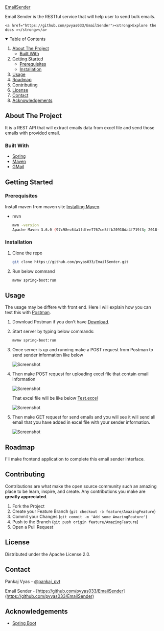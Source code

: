 <!--
*** Thanks for checking out the Email Sender. If you have a suggestion
*** that would make this better, please fork the repo and create a pull request
*** or simply open an issue with the tag "enhancement".
*** Thanks again! Now go create something AMAZING! :D
-->


<p>
  <a href="https://github.com/pvyas033/EmailSender">
    <h3="center">EmailSender</h3>
  </a>

  <p>
    Email Sender is the RESTful service that will help user to send bulk emails.
  </p>	
    
    <a href="https://github.com/pvyas033/EmailSender"><strong>Explore the docs »</strong></a>



<!-- TABLE OF CONTENTS -->
<details open="open">
  <summary>Table of Contents</summary>
  <ol>
    <li>
      <a href="#about-the-project">About The Project</a>
      <ul>
        <li><a href="#built-with">Built With</a></li>
      </ul>
    </li>
    <li>
      <a href="#getting-started">Getting Started</a>
      <ul>
        <li><a href="#prerequisites">Prerequisites</a></li>
        <li><a href="#installation">Installation</a></li>
      </ul>
    </li>
    <li><a href="#usage">Usage</a></li>
    <li><a href="#roadmap">Roadmap</a></li>
    <li><a href="#contributing">Contributing</a></li>
    <li><a href="#license">License</a></li>
    <li><a href="#contact">Contact</a></li>
    <li><a href="#acknowledgements">Acknowledgements</a></li>
  </ol>
</details>



<!-- ABOUT THE PROJECT -->
## About The Project

It is a REST API that will extract emails data from excel file and send those emails with provided email.


### Built With

* [Spring](https://spring.io/)
* [Maven](https://maven.apache.org/)
* [GMail](https://developers.google.com/gmail/api)

<!-- GETTING STARTED -->
## Getting Started

### Prerequisites

Install maven from maven site [Installing Maven](https://maven.apache.org/install.html)
* mvn
  ```sh
  mvn -version
  Apache Maven 3.6.0 (97c98ec64a1fdfee7767ce5ffb20918da4f719f3; 2018-10-25T00:11:47+05:30)
  ```

### Installation

1. Clone the repo
   ```sh
   git clone https://github.com/pvyas033/EmailSender.git
   ```
2. Run below command
   ```sh
   mvnw spring-boot:run
   ```


<!-- USAGE EXAMPLES -->
## Usage

The usage may be differe with front end. Here I will explain how you can test this with [Postman](https://www.postman.com/downloads/).

1. Download Postman if you don't have [Download](https://www.postman.com/downloads/).
2. Start server by typing below commands:
   ```sh
   mvnw spring-boot:run
   ```
2. Once server is up and running make a POST request from Postman to send sender information like below
   
   ![Screenshot](/screenshots/Request_To_Add_Sender.PNG)

3. Then make POST request for uploading excel file that contain email information

   ![Screenshot](/screenshots/Request_To_Upload_Excel_File.PNG)
   
   
   That excel file will be like below [Test.excel](https://github.com/pvyas033/EmailSender/blob/master/test/test.xlsx)
   
   ![Screenshot](/screenshots/Test_Excel_File.PNG)
   
5. Then make GET request for send emails and you will see it will send all email that you have added in excel file with your sender information.
   
   ![Screenshot](/screenshots/Request_To_Send_Emails.PNG)


<!-- ROADMAP -->
## Roadmap

I'll make frontend application to complete this email sender interface.

<!-- CONTRIBUTING -->
## Contributing

Contributions are what make the open source community such an amazing place to be learn, inspire, and create. Any contributions you make are **greatly appreciated**.

1. Fork the Project
2. Create your Feature Branch (`git checkout -b feature/AmazingFeature`)
3. Commit your Changes (`git commit -m 'Add some AmazingFeature'`)
4. Push to the Branch (`git push origin feature/AmazingFeature`)
5. Open a Pull Request



<!-- LICENSE -->
## License

Distributed under the Apache License 2.0.



<!-- CONTACT -->
## Contact

Pankaj Vyas - [@pankaj_pvt](https://twitter.com/pankaj_pvt) 

Email Sender - [https://github.com/pvyas033/EmailSender](https://github.com/pvyas033/EmailSender)



<!-- ACKNOWLEDGEMENTS -->
## Acknowledgements
* [Spring Boot](https://spring.io/projects/spring-boot)



